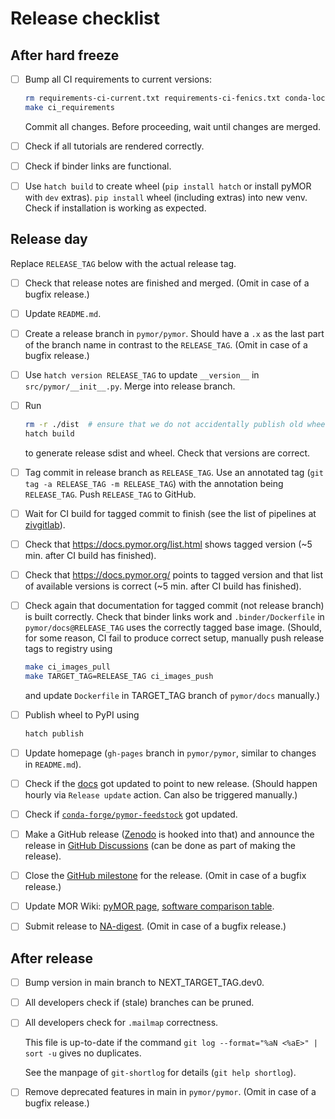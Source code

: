 # Release checklist

## After hard freeze

- [ ] Bump all CI requirements to current versions:

    ```bash
    rm requirements-ci-current.txt requirements-ci-fenics.txt conda-lock.yml
    make ci_requirements
    ```

    Commit all changes.
    Before proceeding, wait until changes are merged.
- [ ] Check if all tutorials are rendered correctly.
- [ ] Check if binder links are functional.
- [ ] Use `hatch build` to create wheel (`pip install hatch` or install pyMOR with `dev` extras).
      `pip install` wheel (including extras) into new venv.
      Check if installation is working as expected.

## Release day

Replace `RELEASE_TAG` below with the actual release tag.

- [ ] Check that release notes are finished and merged.
      (Omit in case of a bugfix release.)
- [ ] Update `README.md`.
- [ ] Create a release branch in `pymor/pymor`.
      Should have a `.x` as the last part of the branch name in contrast
      to the `RELEASE_TAG`.
      (Omit in case of a bugfix release.)
- [ ] Use `hatch version RELEASE_TAG` to update `__version__` in `src/pymor/__init__.py`.
      Merge into release branch.
- [ ] Run

    ```bash
    rm -r ./dist  # ensure that we do not accidentally publish old wheels
    hatch build
    ```

    to generate release sdist and wheel. Check that versions are correct.
- [ ] Tag commit in release branch as `RELEASE_TAG`.
      Use an annotated tag (`git tag -a RELEASE_TAG -m RELEASE_TAG`) with the
      annotation being `RELEASE_TAG`.
      Push `RELEASE_TAG` to GitHub.
- [ ] Wait for CI build for tagged commit to finish (see the list of pipelines at
      [zivgitlab](https://zivgitlab.uni-muenster.de/pymor/pymor/-/pipelines)).
- [ ] Check that https://docs.pymor.org/list.html shows tagged version
      (~5 min. after CI build has finished).
- [ ] Check that https://docs.pymor.org/ points to tagged version and that list of available
      versions is correct (~5 min. after CI build has finished).
- [ ] Check again that documentation for tagged commit (not release branch) is built correctly.
      Check that binder links work and `.binder/Dockerfile` in `pymor/docs@RELEASE_TAG` uses the
      correctly tagged base image.
      (Should, for some reason, CI fail to produce correct setup, manually push release tags to
      registry using

    ```bash
    make ci_images_pull
    make TARGET_TAG=RELEASE_TAG ci_images_push
    ```

    and update `Dockerfile` in TARGET_TAG branch of `pymor/docs` manually.)
- [ ] Publish wheel to PyPI using

    ```bash
    hatch publish
    ```

- [ ] Update homepage
      (`gh-pages` branch in `pymor/pymor`, similar to changes in `README.md`).
- [ ] Check if the [docs](https://docs.pymor.org) got updated to point to new release.
      (Should happen hourly via `Release update` action. Can also be triggered manually.)
- [ ] Check if [`conda-forge/pymor-feedstock`](https://github.com/conda-forge/pymor-feedstock)
      got updated.
- [ ] Make a GitHub release
      ([Zenodo](https://zenodo.org/record/7494334) is hooked into that) and
      announce the release in
      [GitHub Discussions](https://github.com/pymor/pymor/discussions)
      (can be done as part of making the release).
- [ ] Close the [GitHub milestone](https://github.com/pymor/pymor/milestones)
      for the release.
      (Omit in case of a bugfix release.)
- [ ] Update MOR Wiki:
      [pyMOR page](https://morwiki.mpi-magdeburg.mpg.de/morwiki/index.php/PyMOR),
      [software comparison table](https://morwiki.mpi-magdeburg.mpg.de/morwiki/index.php/Comparison_of_Software).
- [ ] Submit release to [NA-digest](http://icl.utk.edu/na-digest/websubmit.html).
      (Omit in case of a bugfix release.)

## After release

- [ ] Bump version in main branch to NEXT_TARGET_TAG.dev0.
- [ ] All developers check if (stale) branches can be pruned.
- [ ] All developers check for `.mailmap` correctness.

    This file is up-to-date if the command
    `git log --format="%aN <%aE>" | sort -u`
    gives no duplicates.

    See the manpage of `git-shortlog` for details (`git help shortlog`).
- [ ] Remove deprecated features in main in `pymor/pymor`.
      (Omit in case of a bugfix release.)
